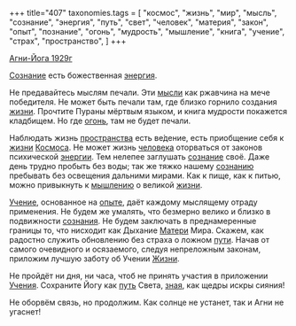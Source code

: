 +++
title="407"
taxonomies.tags = [
 "космос",
 "жизнь",
 "мир",
 "мысль",
 "сознание",
 "энергия",
 "путь",
 "свет",
 "человек",
 "материя",
 "закон",
 "опыт",
 "познание",
 "огонь",
 "мудрость",
 "мышление",
 "книга",
 "учение",
 "страх",
 "пространство",
]
+++

[Агни-Йога 1929г](/agni/1929)

[Сознание](/tags/[сознание](/tags/сознание)) есть божественная [энергия](/tags/энергия).   

Не предавайтесь мыслям печали. Эти [мысли](/tags/мысль) как ржавчина на мече победителя. Не может быть печали там, где близко горнило создания [жизни](/tags/жизнь). Прочтите Пураны мёртвым языком, и книга мудрости покажется кладбищем. Но где [огонь](/tags/огонь), там не будет печали.   

Наблюдать жизнь [пространства](/tags/пространство) есть ве́дение, есть приобщение себя к [жизни](/tags/жизнь) [Космоса](/tags/космос). Не может жизнь [человека](/tags/человек) оторваться от законов психической [энергии](/tags/энергия). Тем нелепее заглушать [сознание](/tags/сознание) своё. Даже день трудно пробыть без воды; так же тяжко нашему [сознанию](/tags/сознание) пребывать без освещения дальними мирами. Как к пище, как к питью, можно привыкнуть к [мышлению](/tags/мышление) о великой [жизни](/tags/жизнь).   

[Учение](/tags/учение), основанное на [опыте](/tags/опыт), даёт каждому мыслящему отраду применения. Не будем же умалять, что безмерно велико и близко в подвижности [сознания](/tags/сознание). Не будем заключать в преднамеренные границы то, что нисходит как Дыхание [Матери](/tags/материя) Мира. Скажем, как радостно служить обновлению без страха о ложном [пути](/tags/[путь](/tags/путь)). Начав от самого очевидного и осязаемого, следуя непреложным законам, приложим лучшую заботу об Учении [Жизни](/tags/жизнь).   

Не пройдёт ни дня, ни часа, чтоб не принять участия в приложении [Учения](/tags/учение). Сохраните Йогу как [путь](/tags/путь) Света, [зная](/tags/познание), как щедры искры сияния!   

Не оборвём связь, но продолжим. Как солнце не устанет, так и Агни не угаснет!
